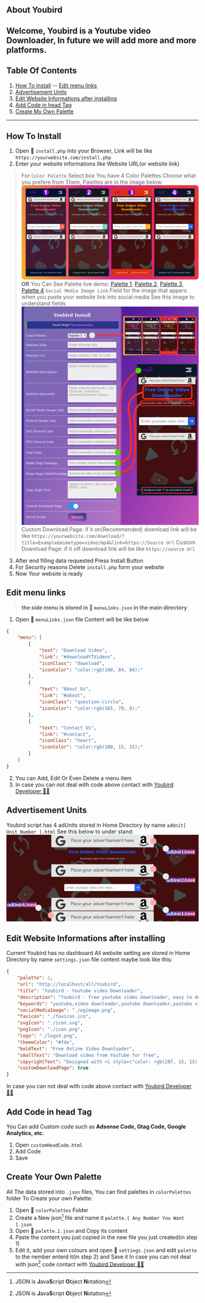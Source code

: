 ## About Youbird

Welcome, Youbird is a Youtube video Downloader, In future we will add more and more platforms.
---
## Table Of Contents

1. [How To Install](#how-to-install)
    -- [Edit menu links](#edit-menu-links)
2. [Advertisement Units](#advertisement-units)
3. [Edit Website Informations after installing](#edit-website-informations-after-installing)
4. [Add Code in head Tag](#add-code-in-head-tag)
5. [Create My Own Palette](#create-your-own-palette)
---
## How To Install

1. Open :file_folder: `install.php` into your Browser, Link will be like `https://yourwebsite.com/install.php`
2. Enter your website informations like Website URL(or website link)
> For `Color Palette` Select box You have 4 Color Palettes Choose what you prefere from Them, Palettes are in the image below.
![Youbird Color Palettes](/assets/ybPalettes.png)
**OR**
You Can See Palette live demo: [Palette 1](https://youbird.4up4.com/?p=1), [Palette 2](https://youbird.4up4.com/?p=2), [Palette 3](https://youbird.4up4.com/?p=3), [Palette 4](https://youbird.4up4.com/?p=4)
> `Social Media Image Link` Field for the image that appers when you paste your website link into social media
> See this image to understand fields
![Fields](/assets/fields.png)
> Custom Download Page: if it on(Recommended) download link will be like `https://yourwebsite.com/download/?title=Example&mimetype=video/mp4&link=https://Source Url`
> Custom Download Page: if it off download link will be like `https://source Url`
3. After end filling data requested Press Install Button
4. For Security reasons Delete `install.php` form your website
5. Now Your website is ready
## Edit menu links

> **the side menu is stored in :file_folder: `menuLinks.json` in the main directory**
1. Open :file_folder: `menuLinks.json` file Content will be like below
``` json
{
    "menu": [
        {
            "text": "Download Video",
            "link": "#downloadYTVideos",
            "iconClass": "download",
            "iconColor": "color:rgb(160, 84, 84);"
        },
        {
            "text": "About Us",
            "link": "#about",
            "iconClass": "question-circle",
            "iconColor": "color:rgb(165, 79, 8);"
        },
        {
            "text": "Contact Us",
            "link": "#contact",
            "iconClass": "heart",
            "iconColor": "color:rgb(100, 15, 15);"
        }
    ]
}
```
2. You can Add, Edit Or Even Delete a menu item
3. In case you can not deal with code above contact with [Youbird Developer :technologist:](https://khamsat.com/user/almodheshplus2000)
## Advertisement Units

Youbird script has 4 adUnits stored in Home Directory by name `adUnit[ Unit Number ].html`
See this below to under stand:
![Advertisement Units](/assets/adunits.png)
## Edit Website Informations after installing

Current Youbird has no dashboard
All website setting are stored in Home Directory by name `settings.json`
file content maybe look like this:
``` json
{
    "palette": 2,
    "url": "http://localhost/all/Youbird",
    "title": "Youbird - Youtube video Downloader",
    "description": "Youbird - free youtube video downloader, easy to deal with",
    "keywords": "youtube,video downloader,youtube downloader,youtube video downloader,youbird,video,youtube video",
    "socialMediaImage": "./ogimage.png",
    "favicon": "./favicon.ico",
    "svgIcon": "./icon.svg",
    "pngIcon": "./icon.png",
    "logo": "./logo3.png",
    "themeColor": "#fde",
    "boldText": "Free Online Video Downloader",
    "smallText": "Download video from YouTube for free",
    "copyrightText": "Designed with <i style=\"color: rgb(207, 15, 15);\" class=\"fa fa-heart\"></i> By Almodesh Plus&copy;",
    "customDownloadPage": true
}
```
In case you can not deal with code above contact with [Youbird Developer :technologist:](https://khamsat.com/user/almodheshplus2000)
## Add Code in head Tag

You Can add Custom code such as **Adsense Code, Gtag Code, Google Analytics, etc.**
1. Open `customHeadCode.html`
2. Add Code
3. Save
## Create Your Own Palette

All The data stored into `.json` files, You can find palettes in `colorPalettes` folder
To Create your own Palette:
1. Open :open_file_folder: `colorPalettes` Folder
2. Create a New json[^1] file and name it `palette.[ Any Number You Want ].json`
3. Open :file_folder: `palette.1.json` and Copy its content
4. Paste the content you just copied in the new file you just created(in step 1)
5. Edit it, add your own colours and open :file_folder: `settings.json` and edit `palette` to the nember enterd it(in step 2) and Save it
In case you can not deal with json[^1] code contact with [Youbird Developer :technologist:](https://khamsat.com/user/almodheshplus2000)

[^1]: JSON is **J**ava**S**cript **O**bject **N**otation
